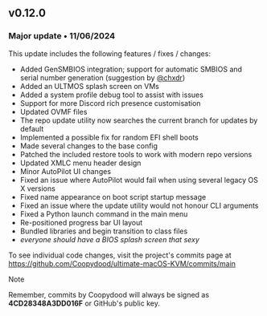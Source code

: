 ## v0.12.0

### Major update • 11/06/2024

This update includes the following features / fixes / changes:

- Added GenSMBIOS integration; support for automatic SMBIOS and serial number generation (suggestion by [@chxdr](https://github.com/chxdr))
- Added an ULTMOS splash screen on VMs
- Added a system profile debug tool to assist with issues
- Support for more Discord rich presence customisation
- Updated OVMF files
- The repo update utility now searches the current branch for updates by default
- Implemented a possible fix for random EFI shell boots
- Made several changes to the base config
- Patched the included restore tools to work with modern repo versions
- Updated XMLC menu header design
- Minor AutoPilot UI changes
- Fixed an issue where AutoPilot would fail when using several legacy OS X versions
- Fixed name appearance on boot script startup message
- Fixed an issue where the update utility would not honour CLI arguments
- Fixed a Python launch command in the main menu
- Re-positioned progress bar UI layout
- Bundled libraries and begin transition to class files
- *everyone should have a BIOS splash screen that sexy*

To see individual code changes, visit the project's commits page at <https://github.com/Coopydood/ultimate-macOS-KVM/commits/main>

> [!NOTE]
> Remember, commits by Coopydood will always be signed as **4CD28348A3DD016F** or GitHub's public key.
